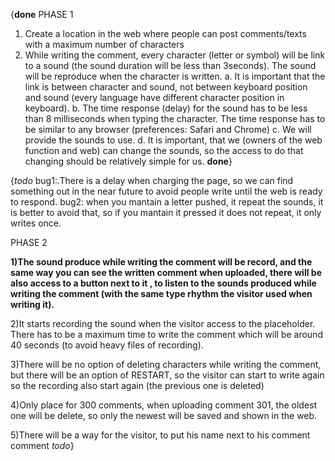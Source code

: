 {**done**
PHASE 1
1. Create a location in the web where people can post comments/texts with a maximum number of characters
2. While writing the comment, every character (letter or symbol) will be link to a sound (the sound duration will be less than 3seconds). The sound will be reproduce when the character is written.
a. It is important that the link is between character and sound, not between keyboard position and sound (every language have different character position in keyboard).
b. The time response (delay) for the sound has to be less than 8 milliseconds when typing the character. The time response has to be similar to any browser (preferences: Safari and Chrome)
c. We will provide the sounds to use.
d. It is important, that we (owners of the web function and web) can change the sounds, so the access to do that changing should be relatively simple for us.
**done**}

{*todo*
bug1:.There is a delay when charging the page, so we can find something out in the near future to avoid people write until the web is ready to respond.
bug2: when you mantain a letter pushed, it repeat the sounds, it is better to avoid that, so if you mantain it pressed it does not repeat, it only writes once.

PHASE 2

**1)The sound produce while writing the comment will be record, and the same way you can see the written comment when uploaded, there will be also access to a button next to it , to listen to the sounds produced while writing the comment (with the same type rhythm the visitor used when writing it).**

2)It starts recording the sound when the visitor access to the placeholder. There has to be a maximum time to write the comment which will be around 40 seconds (to avoid heavy files of recording).

3)There will be no option of deleting characters while writing the comment, but there will be an option of RESTART, so the visitor can start to write again so the recording also start again (the previous one is deleted)

4)Only place for 300 comments, when uploading comment 301, the oldest one will be delete, so only the newest will be saved and shown in the web.

5)There will be a way for the visitor, to put his name next to his comment comment
*todo*}